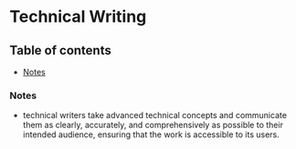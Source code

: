 # Technical Writing

## Table of contents

* [Notes](#notes) <br>

### Notes

* technical writers take advanced technical concepts and communicate them as clearly, accurately, and comprehensively as possible to their intended audience, ensuring that the work is accessible to its users.
